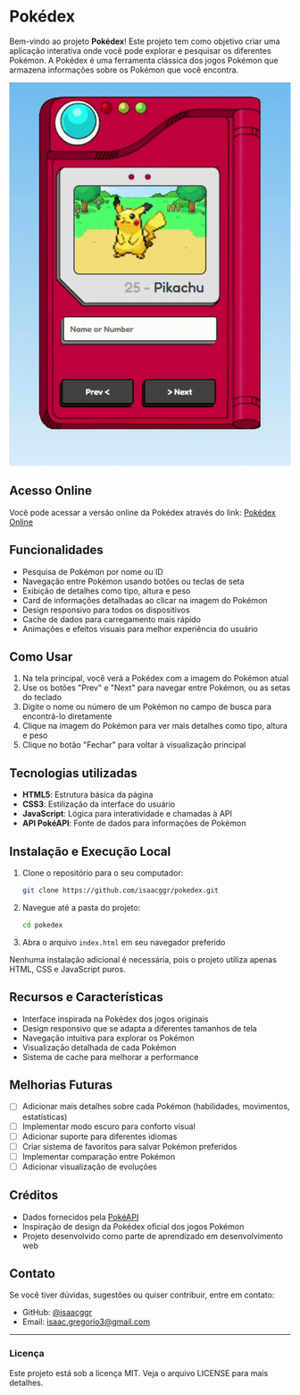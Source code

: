 # Pokédex

Bem-vindo ao projeto **Pokédex**! Este projeto tem como objetivo criar uma aplicação interativa onde você pode explorar e pesquisar os diferentes Pokémon. A Pokédex é uma ferramenta clássica dos jogos Pokémon que armazena informações sobre os Pokémon que você encontra.

![Demonstração da Pokédex](assets/Hello.gif)

## Acesso Online

Você pode acessar a versão online da Pokédex através do link:
[Pokédex Online](https://isaacggr.github.io/Pokedex/)

## Funcionalidades

-  Pesquisa de Pokémon por nome ou ID
-  Navegação entre Pokémon usando botões ou teclas de seta
-  Exibição de detalhes como tipo, altura e peso
-  Card de informações detalhadas ao clicar na imagem do Pokémon
-  Design responsivo para todos os dispositivos
-  Cache de dados para carregamento mais rápido
-  Animações e efeitos visuais para melhor experiência do usuário

## Como Usar

1. Na tela principal, você verá a Pokédex com a imagem do Pokémon atual
2. Use os botões "Prev" e "Next" para navegar entre Pokémon, ou as setas do teclado
3. Digite o nome ou número de um Pokémon no campo de busca para encontrá-lo diretamente
4. Clique na imagem do Pokémon para ver mais detalhes como tipo, altura e peso
5. Clique no botão "Fechar" para voltar à visualização principal

## Tecnologias utilizadas

-  **HTML5**: Estrutura básica da página
-  **CSS3**: Estilização da interface do usuário
-  **JavaScript**: Lógica para interatividade e chamadas à API
-  **API PokéAPI**: Fonte de dados para informações de Pokémon

## Instalação e Execução Local

1. Clone o repositório para o seu computador:
   ```bash
   git clone https://github.com/isaacggr/pokedex.git
   ```
2. Navegue até a pasta do projeto:
   ```bash
   cd pokedex
   ```
3. Abra o arquivo `index.html` em seu navegador preferido

Nenhuma instalação adicional é necessária, pois o projeto utiliza apenas HTML, CSS e JavaScript puros.

## Recursos e Características

-  Interface inspirada na Pokédex dos jogos originais
-  Design responsivo que se adapta a diferentes tamanhos de tela
-  Navegação intuitiva para explorar os Pokémon
-  Visualização detalhada de cada Pokémon
-  Sistema de cache para melhorar a performance

## Melhorias Futuras

-  [ ] Adicionar mais detalhes sobre cada Pokémon (habilidades, movimentos, estatísticas)
-  [ ] Implementar modo escuro para conforto visual
-  [ ] Adicionar suporte para diferentes idiomas
-  [ ] Criar sistema de favoritos para salvar Pokémon preferidos
-  [ ] Implementar comparação entre Pokémon
-  [ ] Adicionar visualização de evoluções

## Créditos

-  Dados fornecidos pela [PokéAPI](https://pokeapi.co/)
-  Inspiração de design da Pokédex oficial dos jogos Pokémon
-  Projeto desenvolvido como parte de aprendizado em desenvolvimento web

## Contato

Se você tiver dúvidas, sugestões ou quiser contribuir, entre em contato:

-  GitHub: [@isaacggr](https://github.com/isaacggr)
-  Email: [isaac.gregorio3@gmail.com](mailto:isaac.gregorio3@gmail.com)

---

### Licença

Este projeto está sob a licença MIT. Veja o arquivo LICENSE para mais detalhes.
